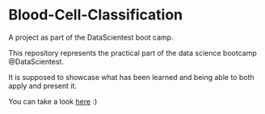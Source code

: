 # Blood-Cell-Classification
A project as part of the DataScientest boot camp.

This repository represents the practical part of the data science bootcamp @DataScientest.

It is supposed to showcase what has been learned and being able to both apply and present it.

You can take a look [here](https://roadiehouse-blood-cell-clas-23-blood-cells-streamlit-app-ws0ah5.streamlit.app/) :)

